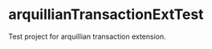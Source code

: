 arquillianTransactionExtTest
============================

Test project for arquillian transaction extension.